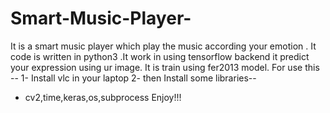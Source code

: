 # Smart-Music-Player-
It is a smart music player which play the music according your emotion . It code is written in python3 .It work in using tensorflow backend it predict your expression using ur image. It is train using fer2013 model. 
For use this --
1- Install vlc in your laptop
2- then Install some libraries--
   * cv2,time,keras,os,subprocess
Enjoy!!!
